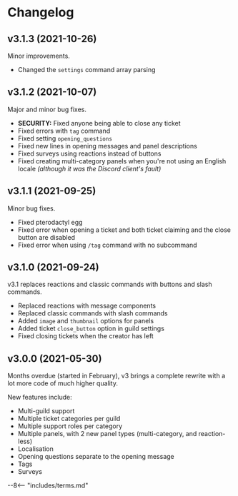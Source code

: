 # Changelog

<!--
	NOTE: MOST RECENT SHOULD BE AT THE TOP!
-->


## v3.1.3 (2021-10-26)

Minor improvements.

- Changed the `settings` command array parsing

## v3.1.2 (2021-10-07)

Major and minor bug fixes.

- **SECURITY:** Fixed anyone being able to close any ticket
- Fixed errors with `tag` command
- Fixed setting `opening_questions`
- Fixed new lines in opening messages and panel descriptions
- Fixed surveys using reactions instead of buttons
- Fixed creating multi-category panels when you're not using an English locale *(although it was the Discord client's fault)*

## v3.1.1 (2021-09-25)

Minor bug fixes.

- Fixed pterodactyl egg
- Fixed error when opening a ticket and both ticket claiming and the close button are disabled
- Fixed error when using `/tag` command with no subcommand


## v3.1.0 (2021-09-24)

v3.1 replaces reactions and classic commands with buttons and slash commands.

- Replaced reactions with message components
- Replaced classic commands with slash commands
- Added `image` and `thumbnail` options for panels
- Added ticket `close_button` option in guild settings 
- Fixed closing tickets when the creator has left

## v3.0.0 (2021-05-30)

Months overdue (started in February), v3 brings a complete rewrite with a lot more code of much higher quality.

New features include:

- Multi-guild support
- Multiple ticket categories per guild
- Multiple support roles per category
- Multiple panels, with 2 new panel types (multi-category, and reaction-less)
- Localisation
- Opening questions separate to the opening message
- Tags
- Surveys

<!-- do not delete -->
--8<-- "includes/terms.md"
<!-- /do not delete -->
